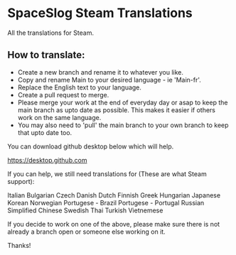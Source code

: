 # SpaceSlog Steam Translations

All the translations for Steam.


## How to translate:

- Create a new branch and rename it to whatever you like.
- Copy and rename Main to your desired language - ie 'Main-fr'.
- Replace the English text to your language.
- Create a pull request to merge.
- Please merge your work at the end of everyday day or asap to keep the main branch as upto date as possible. This makes it easier if others work on the same language.
- You may also need to 'pull' the main branch to your own branch to keep that upto date too.


You can download github desktop below which will help.

https://desktop.github.com


If you can help, we still need translations for (These are what Steam support):

Italian
Bulgarian
Czech
Danish
Dutch
Finnish
Greek
Hungarian
Japanese
Korean
Norwegian
Portugese - Brazil
Portugese - Portugal
Russian
Simplified Chinese
Swedish
Thai
Turkish
Vietnemese

If you decide to work on one of the above, please make sure there is not already a branch open or someone else working on it.

Thanks!
